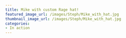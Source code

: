 ```yaml
---
title: Mike with custom Rage hat!
featured_image_url: /images/Steph/Mike_with_hat.jpg
thumbnail_image_url: /images/Steph/Mike_with_hat.jpg
categories: 
- In action
---
```


